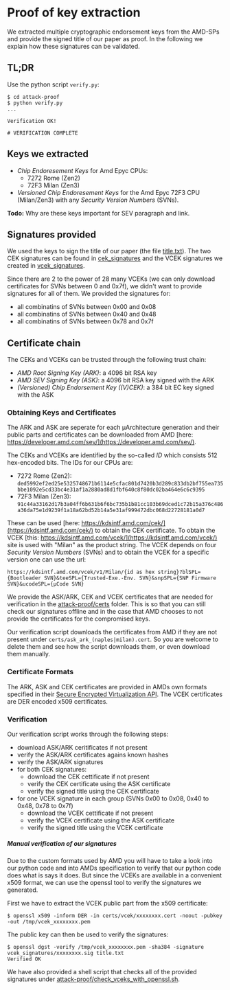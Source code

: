 # Proof of key extraction

We extracted multiple cryptographic endorsement keys from the AMD-SPs and provide the signed title of our paper as proof.
In the following we explain how these signatures can be validated.

## TL;DR

Use the python script `verify.py`:
```
$ cd attack-proof
$ python verify.py
...

Verification OK!

# VERIFICATION COMPLETE
```

## Keys we extracted

 * *Chip Endoresement Keys* for Amd Epyc CPUs:
    * 7272 Rome (Zen2)
    * 72F3 Milan (Zen3)
 * *Versioned Chip Endoresement Keys* for the Amd Epyc 72F3 CPU (Milan/Zen3) with any *Security Version Numbers* (SVNs).

**Todo:** Why are these keys important for SEV paragraph and link.

## Signatures provided

We used the keys to sign the title of our paper (the file [title.txt](attack-proof/title.txt)).
The two CEK signatures can be found in [cek_signatures](attack-proof/cek_signatures) and the VCEK signatures we created in [vcek_signatures](attack-proof/vcek_signatures).

Since there are 2 to the power of 28 many VCEKs (we can only download certificates for SVNs between 0 and 0x7f), we didn't want to provide signatures for all of them.
We provided the signatures for:
 * all combinatins of SVNs between 0x00 and 0x08
 * all combinatins of SVNs between 0x40 and 0x48
 * all combinatins of SVNs between 0x78 and 0x7f

## Certificate chain

The CEKs and VCEKs can be trusted through the following trust chain:

 * *AMD Root Signing Key (ARK)*: a 4096 bit RSA key
 * *AMD SEV Signing Key (ASK)*: a 4096 bit RSA key signed with the ARK
 * *(Versioned) Chip Endorsement Key ((V)CEK)*: a 384 bit EC key signed with the ASK

### Obtaining Keys and Certificates

The ARK and ASK are seperate for each µArchitecture generation and their public parts and certificates can be downloaded from AMD [here: https://developer.amd.com/sev/](https://developer.amd.com/sev/).

The CEKs and VCEKs are identified by the so-called *ID* which consists 512 hex-encoded bits.
The IDs for our CPUs are:

 * 7272 Rome (Zen2): `ded5992ef2ed25e5325748671b6114e5cfac801d7420b3d289c833db2bf755ea735bbe1092e5cd33bc4e31af1a2880ad8d1fbf640c8f80dc02ba464e6c6c9395`
 * 72F3 Milan (Zen3): `91c44a33162d17b3a04ff6b631b6f6bc735b1b81cc103b69dced1c72b15a376c486a36da75e1d9239f1a18a62bd52b14a5e31af999472dbc068d22728181a0d7`

These can be used [here: https://kdsintf.amd.com/cek/](https://kdsintf.amd.com/cek/) to obtain the CEK certificate.
To obtain the VCEK [this: https://kdsintf.amd.com/vcek/](https://kdsintf.amd.com/vcek/) site is used with "Milan" as the product string.
The VCEK depends on four *Security Version Numbers* (SVNs) and to obtain the VCEK for a specific version one can use the url:
```
https://kdsintf.amd.com/vcek/v1/Milan/{id as hex string}?blSPL={Bootloader SVN}&teeSPL={Trusted-Exe.-Env. SVN}&snpSPL={SNP Firmware SVN}&ucodeSPL={µCode SVN}
```

We provide the ASK/ARK, CEK and VCEK certificates that are needed for verification in the [attack-proof/certs](attack-proof/certs) folder.
This is so that you can still check our signatures offline and in the case that AMD chooses to not provide the certificates for the compromised keys.

Our verification script downloads the certificates from AMD if they are not present under `certs/ask_ark_(naples|milan).cert`.
So you are welcome to delete them and see how the script downloads them, or even download them manually.

### Certificate Formats

The ARK, ASK and CEK certificates are provided in AMDs own formats specified in their [Secure Encrypted Virtualization API](https://www.amd.com/system/files/TechDocs/55766_SEV-KM_API_Specification.pdf).
The VCEK certificates are DER encoded x509 certificates.

### Verification

Our verification script works through the following steps:
 * download ASK/ARK ceritificates if not present
 * verify the ASK/ARK certificates agains known hashes
 * verify the ASK/ARK signatures
 * for both CEK signatures:
    * download the CEK cettificate if not present
    * verify the CEK certificate using the ASK certificate
    * verify the signed title using the CEK certificate
 * for one VCEK signature in each group (SVNs 0x00 to 0x08, 0x40 to 0x48, 0x78 to 0x7f)
    * download the VCEK cettificate if not present
    * verify the VCEK certificate using the ASK certificate
    * verify the signed title using the VCEK certificate

##### Manual verification of our signatures

Due to the custom formats used by AMD you will have to take a look into our python code and into AMDs specification to verify that our python code does what is says it does.
But since the VCEKs are available in a convenient x509 format, we can use the openssl tool to verify the signatures we generated.

First we have to extract the VCEK public part from the x509 certificate:
```
$ openssl x509 -inform DER -in certs/vcek/xxxxxxxx.cert -noout -pubkey -out /tmp/vcek_xxxxxxxx.pem
```
The public key can then be used to verify the signatures:
```
$ openssl dgst -verify /tmp/vcek_xxxxxxxx.pem -sha384 -signature vcek_signatures/xxxxxxxx.sig title.txt
Verified OK
```

We have also provided a shell script that checks all of the provided signatures under [attack-proof/check_vceks_with_openssl.sh](attack-proof/check_vceks_with_openssl.sh).


